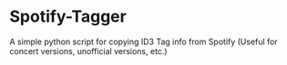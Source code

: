 # Spotify-Tagger
A simple python script for copying ID3 Tag info from Spotify (Useful for concert versions, unofficial versions, etc.)

